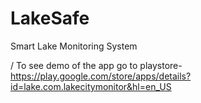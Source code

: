 # LakeSafe
Smart Lake Monitoring System

/ To see demo of the app go to playstore- https://play.google.com/store/apps/details?id=lake.com.lakecitymonitor&hl=en_US
